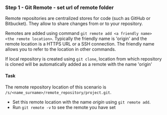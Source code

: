 ### Step 1 - Git Remote - set url of remote folder

Remote repositories are centralized stores for code (such as GitHub or Bitbucket). 
They allow to share changes from or to your repository.

Remotes are added using command `git remote add <a friendly name> <the remote location>`. 
Typically the friendly name is 'origin' and the remote location is a HTTPS URL or a SSH connection.
The friendly name allows you to refer to the location in other commands.

If local repository is created using `git clone`, location from which repository is cloned will be automatically added as a remote with the name 'origin'

#### Task

The remote repository location of this scenario is `/s/<name_surname>/remote_repository/project.git`. 
- Set this remote location with the name *origin* using `git remote add`.
- Run `git remote -v` to see the remote you have set
